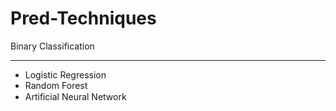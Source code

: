 # Pred-Techniques
Binary Classification
***
- Logistic Regression 
- Random Forest
- Artiﬁcial Neural Network
